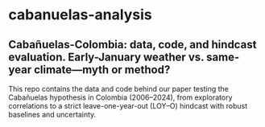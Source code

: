 # cabanuelas-analysis
## Cabañuelas-Colombia: data, code, and hindcast evaluation. Early-January weather vs. same-year climate—myth or method? 

This repo contains the data and code behind our paper testing the Cabañuelas hypothesis in Colombia (2006–2024), from exploratory correlations to a strict leave-one-year-out (LOY–O) hindcast with robust baselines and uncertainty.
